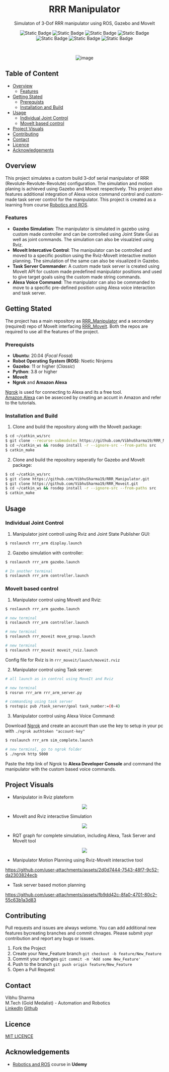 <div align="center">

# RRR Manipulator 
Simulaton of 3-Dof RRR manipulator using ROS, Gazebo and MoveIt

![Static Badge](https://img.shields.io/badge/Ubuntu-20.04_(Focal_Fossa)-orange)
![Static Badge](https://img.shields.io/badge/ROS-Noetic_Ninjemys-lightgreen)
![Static Badge](https://img.shields.io/badge/Python-3.8.10-red)
![Static Badge](https://img.shields.io/badge/Gazebo-11+-blue)
![Static Badge](https://img.shields.io/badge/CAD-SolidWorks-yellow)
![Static Badge](https://img.shields.io/badge/Cloud_Gateway-Ngrok-lightblue)
![Static Badge](https://img.shields.io/badge/LICENSE-MIT-violet)

<br/>

![image](https://github.com/VibhuSharma19/RRR_Manipulator/blob/master/images/Manipulator.png)
</div>

## Table of Content
* [Overview](#overview)
  * [Features](#features)
* [Getting Stated](#getting-stated)
  * [Prerequists](#prerequists)
  * [Installation and Build](#installation-and-build)
* [Usage](#usage)
  * [Individual Joint Control](#individual-joint-control)
  * [MoveIt based control](#moveit-based-control)
* [Project Visuals](#project-visuals)
* [Contributing](#contributing)
* [Contact](#contact)
* [Licence](#licence)
* [Acknowledgements](#acknowledgements)



## Overview
This project simulates a custom build 3-dof serial manipulator of RRR (Revolute-Revolute-Revolute) configuration. The simulation and motion planing is achieved using Gazebo and Moveit respectively. This project also features additional integration of Alexa voice command control and custom-made task server control for the manipulator. This project is created as a learning from course [Robotics and ROS](https://www.udemy.com/course/robotics-and-ros-learn-by-doing-manipulators/?couponCode=KEEPLEARNING).

### Features
* __Gazebo Simulation__: The manipulator is simulated in gazebo using custom made controller and can be controlled using Joint State Gui as well as joint commands. The simulation can also be visualzied using Rviz.
* __MoveIt Intercative Control__: The manipulator can be controlled and moved to a specific position using the Rviz-MoveIt interactive motion planning. The simulation of the same can also be visualized in Gazebo.
* __Task Server Commander__: A custom made task server is created using MoveIt API for custom made predefined manipulator positions and used to give target goals using the custom made string commands.
* __Alexa Voice Command__: The manipulator can also be commanded to move to a specific pre-defined position using Alexa voice interaction and task server.
  
## Getting Stated
The project has a main repository as [RRR_Manipulator](https://github.com/VibhuSharma19/RRR_Manipulator.git) and a secondary (required) repo of MoveIt interfacing [RRR_MoveIt](https://github.com/VibhuSharma19/RRR_Moveit.git). Both the repos are required to use all the features of the project.

### Prerequists
* __Ubuntu__: 20.04 (_Focal Fossa_)
* __Robot Operating System (ROS)__: Noetic Ninjems
* __Gazebo__: 11 or higher (_Classic_)
* __Python__: 3.8 or higher
* __MoveIt__
* __Ngrok__ and __Amazon Alexa__

[Ngrok](https://ngrok.com/download) is used for connecting to Alexa and its a free tool.  
[Amazon Alexa](https://developer.amazon.com/en-US/alexa/alexa-skills-kit) can be assecced by creating an accunt in Amazon and refer to the tutorials.

### Installation and Build
1. Clone and build the repository along with the MoveIt package:
```sh
$ cd ~/catkin_ws/src  
$ git clone --recurse-submodules https://github.com/VibhuSharma19/RRR_Manipulator.git  
$ cd ~/catkin_ws && rosdep install -r --ignore-src --from-paths src 
$ catkin_make
```

2. Clone and build the repository seperatly for Gazebo and MoveIt package:
```sh
$ cd ~/catkin_ws/src  
$ git clone https://github.com/VibhuSharma19/RRR_Manipulator.git  
$ git clone https://github.com/VibhuSharma19/RRR_Moveit.git
$ cd ~/catkin_ws && rosdep install -r --ignore-src --from-paths src 
$ catkin_make
```

## Usage

### Individual Joint Control

1. Manipulator joint controll using Rviz and Joint State Publisher GUI:
```sh
$ roslaunch rrr_arm display.launch
```

2. Gazebo simulation with controller:
```sh
$ roslaunch rrr_arm gazebo.launch

# In another terminal
$ roslaunch rrr_arm controller.launch
```
### MoveIt based control

1. Manipulator control using MoveIt and Rviz:
```sh
$ roslaunch rrr_arm gazebo.launch

# new terminal
$ roslaunch rrr_arm controller.launch

# new terminal
$ roslaunch rrr_moveit move_group.launch

# new terminal
$ roslaunch rrr_moveit moveit_rviz.launch
```

Config file for Rviz is in `rrr_moveit/launch/moveit.rviz`

2. Manipulator control using Task server:
```sh
# all launch as in control using MoveIt and Rviz

# new terminal
$ rosrun rrr_arm rrr_arm_server.py

# commanding using task server
$ rostopic pub /task_server/goal task_number:=(0-4)
```

3. Manipulator control using Alexa Voice Command:

Download [Ngrok](https://ngrok.com/download) and create an account than use the key to setup in your pc with `./ngrok authtoken "account-key"`
```sh
$ roslaunch rrr_arm sim_complete.launch

# new terminal, go to ngrok folder
$ ./ngrok http 5000
```

Paste the _http_ link of Ngrok to __Alexa Developer Console__ and command the manipulator with the custom based voice commands.

## Project Visuals

* Manipulator in Rviz plateform
<p align="center">
<img src="https://github.com/VibhuSharma19/RRR_Manipulator/blob/master/images/display_rviz.png">
</p>

* MoveIt and Rviz interactive Simulation
<p align="center">
<img src="https://github.com/VibhuSharma19/RRR_Manipulator/blob/master/images/moveit_rviz_interface.png">
</p>

* RQT graph for complete simulation, including Alexa, Task Server and MoveIt tool
<p align="center">   
<img src="https://github.com/VibhuSharma19/RRR_Manipulator/blob/master/images/rosgraph_node_only.png">
</p>

* Manipulator Motion Planning using Rviz-MoveIt interactive tool

https://github.com/user-attachments/assets/2d0d7444-7543-48f7-9c52-da2303824ecb

* Task server based motion planning 

https://github.com/user-attachments/assets/fb9dd42c-8fa0-4701-80c2-55c63b1a3d83

## Contributing

Pull requests and issues are always welome. You can add additional new features bycreating branches and commit chnages. Please submit yoyr contribution and report any bugs or issues.


1. Fork the Project
2. Create your New_Feature branch `git checkout -b feature/New_Feature`
3. Commit your changes `git commit -m 'Add some New_Feature'`
4. Push to the branch `git push origin feature/New_Feature`
5. Open a Pull Request

## Contact

Vibhu Sharma  
M.Tech (Gold Medalist) - Automation and Robotics  
[LinkedIn](www.linkedin.com/in/-vibhu-sharma) 
[Github](https://github.com/VibhuSharma19)

## Licence
[MIT LICENCE](https://github.com/VibhuSharma19/RRR_Manipulator/blob/master/LICENSE)

## Acknowledgements

* [Robotics and ROS](https://www.udemy.com/course/robotics-and-ros-learn-by-doing-manipulators/?couponCode=KEEPLEARNING) course in __Udemy__


